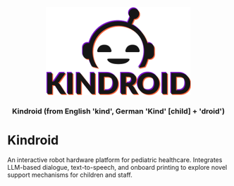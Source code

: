 <div align="center">

  <picture>
    <source media="(prefers-color-scheme: dark)" srcset="https://raw.githubusercontent.com/davidmescudi/Kindroid/refs/heads/main/images/logo_dark.svg?token=GHSAT0AAAAAADATBZWOZM3Z3GRASCY3JN6QZ7UGMXQ">
    <source media="(prefers-color-scheme: light)" srcset="https://raw.githubusercontent.com/davidmescudi/Kindroid/refs/heads/main/images/logo_light.svg?token=GHSAT0AAAAAADATBZWPWJTLEZHUXKUSQESAZ7UGMPQ">
    <img alt="kindroid logo" src="https://raw.githubusercontent.com/davidmescudi/Kindroid/refs/heads/main/images/logo_light.svg?token=GHSAT0AAAAAADATBZWPWJTLEZHUXKUSQESAZ7UGMPQ" height="200" style="max-width: 100%;">
  </picture>

### Kindroid (from English 'kind', German 'Kind' [child] + 'droid')
</div>

# Kindroid
An interactive robot hardware platform for pediatric healthcare. Integrates LLM-based dialogue, text-to-speech, and onboard printing to explore novel support mechanisms for children and staff.
